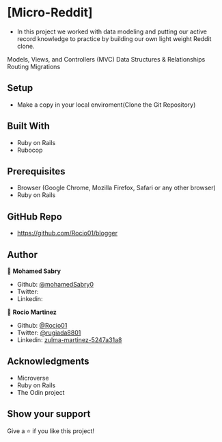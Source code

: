 # [Micro-Reddit]

- In this project we worked with data modeling and putting our active record knowledge to practice by building our own light weight Reddit clone.

Models, Views, and Controllers (MVC)
Data Structures & Relationships
Routing
Migrations

 
## Setup

- Make a copy in your local enviroment(Clone the Git Repository)



## Built With

- Ruby on Rails
- Rubocop


## Prerequisites

- Browser (Google Chrome, Mozilla Firefox, Safari or any other browser)
- Ruby on Rails

## GitHub Repo

-  https://github.com/Rocio01/blogger


## Author

👤 **Mohamed Sabry**

- Github: [@mohamedSabry0](https://github.com/mohamedSabry0)
- Twitter: []()
- Linkedin: []()

👤 **Rocio Martinez**

- Github: [@Rocio01](https://github.com/Rocio01)
- Twitter: [@rugiada8801](https://twitter.com/rugiada8801)
- Linkedin: [zulma-martinez-5247a31a8](https://www.linkedin.com/in/zulma-martinez-5247a31a8/)


## Acknowledgments

- Microverse
- Ruby on Rails
- The Odin project


## Show your support

Give a ⭐️ if you like this project!


